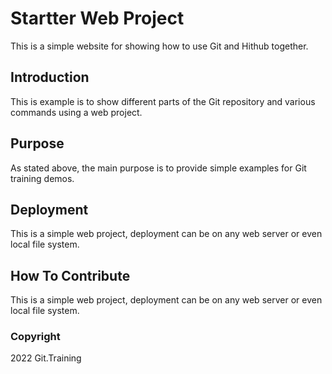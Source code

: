 # Startter Web Project
This is a simple website for showing how to use Git and Hithub together.
## Introduction
This is example is to show different parts of the Git repository and various commands using a web project.
## Purpose
As stated above, the main purpose is to provide simple examples for Git training demos.
## Deployment
This is a simple web project, deployment can be on any web server or even local file system.
## How To Contribute
This is a simple web project, deployment can be on any web server or even local file system.

### Copyright
2022 Git.Training